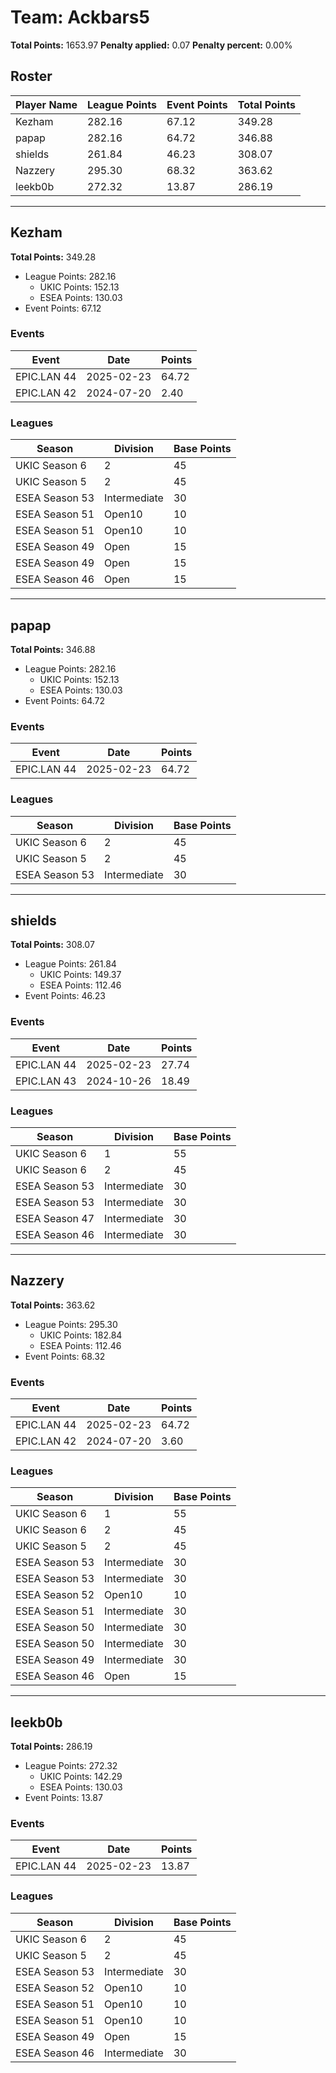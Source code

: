 # Team: Ackbars5

**Total Points:** 1653.97
**Penalty applied:** 0.07
**Penalty percent:** 0.00%

## Roster
| Player Name | League Points | Event Points | Total Points |
|-------------|--------------|--------------|-------------|
| Kezham | 282.16 | 67.12 | 349.28 |
| papap | 282.16 | 64.72 | 346.88 |
| shields | 261.84 | 46.23 | 308.07 |
| Nazzery | 295.30 | 68.32 | 363.62 |
| leekb0b | 272.32 | 13.87 | 286.19 |

---

## Kezham

**Total Points:** 349.28

- League Points: 282.16
  - UKIC Points: 152.13
  - ESEA Points: 130.03
- Event Points: 67.12

### Events
| Event | Date | Points |
|-------|------|--------|
| EPIC.LAN 44 | 2025-02-23 | 64.72 |
| EPIC.LAN 42 | 2024-07-20 | 2.40 |
### Leagues
| Season | Division | Base Points |
|--------|----------|-------------|
| UKIC Season 6 | 2 | 45 |
| UKIC Season 5 | 2 | 45 |
| ESEA Season 53 | Intermediate | 30 |
| ESEA Season 51 | Open10 | 10 |
| ESEA Season 51 | Open10 | 10 |
| ESEA Season 49 | Open | 15 |
| ESEA Season 49 | Open | 15 |
| ESEA Season 46 | Open | 15 |
---

## papap

**Total Points:** 346.88

- League Points: 282.16
  - UKIC Points: 152.13
  - ESEA Points: 130.03
- Event Points: 64.72

### Events
| Event | Date | Points |
|-------|------|--------|
| EPIC.LAN 44 | 2025-02-23 | 64.72 |
### Leagues
| Season | Division | Base Points |
|--------|----------|-------------|
| UKIC Season 6 | 2 | 45 |
| UKIC Season 5 | 2 | 45 |
| ESEA Season 53 | Intermediate | 30 |
---

## shields

**Total Points:** 308.07

- League Points: 261.84
  - UKIC Points: 149.37
  - ESEA Points: 112.46
- Event Points: 46.23

### Events
| Event | Date | Points |
|-------|------|--------|
| EPIC.LAN 44 | 2025-02-23 | 27.74 |
| EPIC.LAN 43 | 2024-10-26 | 18.49 |
### Leagues
| Season | Division | Base Points |
|--------|----------|-------------|
| UKIC Season 6 | 1 | 55 |
| UKIC Season 6 | 2 | 45 |
| ESEA Season 53 | Intermediate | 30 |
| ESEA Season 53 | Intermediate | 30 |
| ESEA Season 47 | Intermediate | 30 |
| ESEA Season 46 | Intermediate | 30 |
---

## Nazzery

**Total Points:** 363.62

- League Points: 295.30
  - UKIC Points: 182.84
  - ESEA Points: 112.46
- Event Points: 68.32

### Events
| Event | Date | Points |
|-------|------|--------|
| EPIC.LAN 44 | 2025-02-23 | 64.72 |
| EPIC.LAN 42 | 2024-07-20 | 3.60 |
### Leagues
| Season | Division | Base Points |
|--------|----------|-------------|
| UKIC Season 6 | 1 | 55 |
| UKIC Season 6 | 2 | 45 |
| UKIC Season 5 | 2 | 45 |
| ESEA Season 53 | Intermediate | 30 |
| ESEA Season 53 | Intermediate | 30 |
| ESEA Season 52 | Open10 | 10 |
| ESEA Season 51 | Intermediate | 30 |
| ESEA Season 50 | Intermediate | 30 |
| ESEA Season 50 | Intermediate | 30 |
| ESEA Season 49 | Intermediate | 30 |
| ESEA Season 46 | Open | 15 |
---

## leekb0b

**Total Points:** 286.19

- League Points: 272.32
  - UKIC Points: 142.29
  - ESEA Points: 130.03
- Event Points: 13.87

### Events
| Event | Date | Points |
|-------|------|--------|
| EPIC.LAN 44 | 2025-02-23 | 13.87 |
### Leagues
| Season | Division | Base Points |
|--------|----------|-------------|
| UKIC Season 6 | 2 | 45 |
| UKIC Season 5 | 2 | 45 |
| ESEA Season 53 | Intermediate | 30 |
| ESEA Season 52 | Open10 | 10 |
| ESEA Season 51 | Open10 | 10 |
| ESEA Season 51 | Open10 | 10 |
| ESEA Season 49 | Open | 15 |
| ESEA Season 46 | Intermediate | 30 |